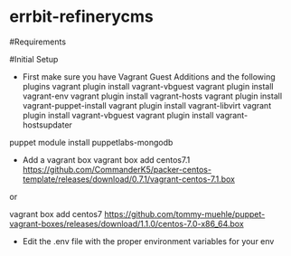 # errbit-refinerycms

#Requirements

#Initial Setup

* First make sure you have Vagrant Guest Additions and the following plugins
vagrant plugin install vagrant-vbguest
vagrant plugin install vagrant-env
vagrant plugin install vagrant-hosts
vagrant plugin install vagrant-puppet-install
vagrant plugin install vagrant-libvirt
vagrant plugin install vagrant-vbguest
vagrant plugin install vagrant-hostsupdater

puppet module install puppetlabs-mongodb

* Add a vagrant box
vagrant box add centos7.1 https://github.com/CommanderK5/packer-centos-template/releases/download/0.7.1/vagrant-centos-7.1.box

or

vagrant box add centos7 https://github.com/tommy-muehle/puppet-vagrant-boxes/releases/download/1.1.0/centos-7.0-x86_64.box


- Edit the .env file with the proper environment variables for your env
